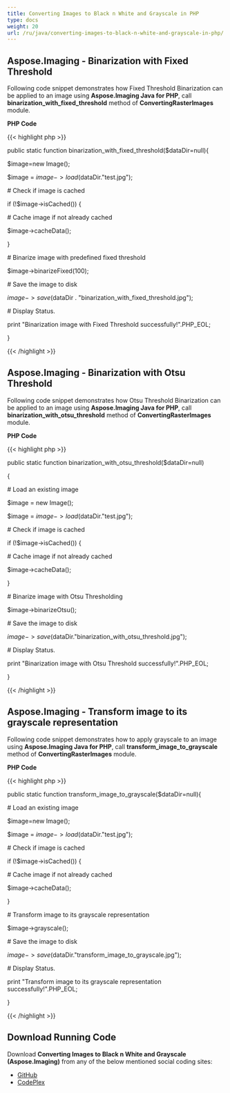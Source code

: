 ```yaml
---
title: Converting Images to Black n White and Grayscale in PHP
type: docs
weight: 20
url: /ru/java/converting-images-to-black-n-white-and-grayscale-in-php/
---
```


## **Aspose.Imaging - Binarization with Fixed Threshold**
Following code snippet demonstrates how Fixed Threshold Binarization can be applied to an image using **Aspose.Imaging Java for PHP**, call **binarization_with_fixed_threshold** method of **ConvertingRasterImages** module.

**PHP Code**

{{< highlight php >}}

 public static function binarization_with_fixed_threshold($dataDir=null){

$image=new Image();

$image = $image->load($dataDir."test.jpg");


\# Check if image is cached

if (!$image->isCached()) {

\# Cache image if not already cached

$image->cacheData();

}

\# Binarize image with predefined fixed threshold

$image->binarizeFixed(100);

\# Save the image to disk

$image->save($dataDir . "binarization_with_fixed_threshold.jpg");

\# Display Status.

print "Binarization image with Fixed Threshold successfully!".PHP_EOL;

}

{{< /highlight >}}
## **Aspose.Imaging - Binarization with Otsu Threshold**
Following code snippet demonstrates how Otsu Threshold Binarization can be applied to an image using **Aspose.Imaging Java for PHP**, call **binarization_with_otsu_threshold** method of **ConvertingRasterImages** module.

**PHP Code**

{{< highlight php >}}

 public static function binarization_with_otsu_threshold($dataDir=null)

{

\# Load an existing image

$image = new Image();

$image = $image->load($dataDir."test.jpg");

\# Check if image is cached

if (!$image->isCached()) {

\# Cache image if not already cached

$image->cacheData();

}

\# Binarize image with Otsu Thresholding

$image->binarizeOtsu();

\# Save the image to disk

$image->save($dataDir."binarization_with_otsu_threshold.jpg");

\# Display Status.

print "Binarization image with Otsu Threshold successfully!".PHP_EOL;

}

{{< /highlight >}}
## **Aspose.Imaging - Transform image to its grayscale representation**
Following code snippet demonstrates how to apply grayscale to an image using **Aspose.Imaging Java for PHP**, call **transform_image_to_grayscale** method of **ConvertingRasterImages** module.

**PHP Code**

{{< highlight php >}}

 public static function transform_image_to_grayscale($dataDir=null){

\# Load an existing image

$image=new Image();

$image = $image->load($dataDir."test.jpg");

\# Check if image is cached

if (!$image->isCached()) {

\# Cache image if not already cached

$image->cacheData();

}

\# Transform image to its grayscale representation

$image->grayscale();

\# Save the image to disk

$image->save($dataDir."transform_image_to_grayscale.jpg");

\# Display Status.

print "Transform image to its grayscale representation successfully!".PHP_EOL;

}

{{< /highlight >}}
## **Download Running Code**
Download **Converting Images to Black n White and Grayscale (Aspose.Imaging)** from any of the below mentioned social coding sites:

- [GitHub](https://github.com/aspose-imaging/Aspose.Imaging-for-Java/blob/master/Plugins/Aspose_Imaging_Java_for_PHP/src/aspose/imaging/ManagingRasterFormats/ConvertingRasterImages.php)
- [CodePlex](https://archive.codeplex.com/?p=asposeimagingjavaphp#src/aspose/imaging/ManagingRasterFormats/ConvertingRasterImages.php)
